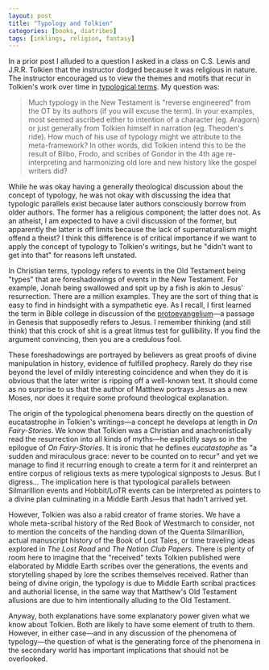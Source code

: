 ```yaml
---
layout: post
title: "Typology and Tolkien"
categories: [books, diatribes]
tags: [inklings, religion, fantasy]
---
```

In a prior post I alluded to a question I asked in a class on C.S. Lewis and J.R.R. Tolkien that the instructor dodged because it was religious in nature. The instructor encouraged us to view the themes and motifs that recur in Tolkien's work over time in [typological terms](https://en.wikipedia.org/wiki/Typology_%28theology%29). My question was:

> Much typology in the New Testament is "reverse engineered" from the OT by its authors (if you will excuse the term). In your examples, most seemed ascribed either to intention of a character (eg. Aragorn) or just generally from Tolkien himself in narration (eg. Theoden's ride). How much of his use of typology might we attribute to the meta-framework? In other words, did Tolkien intend this to be the result of Bilbo, Frodo, and scribes of Gondor in the 4th age re-interpreting and harmonizing old lore and new history like the gospel writers did?

While he was okay having a generally theological discussion about the concept of typology, he was not okay with discussing the idea that typologic parallels exist because later authors consciously borrow from older authors. The former has a religious component; the latter does not. As an atheist, I am expected to have a civil discussion of the former, but apparently the latter is off limits because the lack of supernaturalism might offend a theist? I think this difference is of critical importance if we want to apply the concept of typology to Tolkien's writings, but he "didn't want to get into that" for reasons left unstated.

In Christian terms, typology refers to events in the Old Testament being "types" that are foreshadowings of events in the New Testament. For example, Jonah being swallowed and spit up by a fish is akin to Jesus' resurrection. There are a million examples. They are the sort of thing that is easy to find in hindsight with a sympathetic eye. As I recall, I first learned the term in Bible college in discussion of the [protoevangelium](http://www.gotquestions.org/protoevangelium.html)—a passage in Genesis that supposedly refers to Jesus. I remember thinking (and still think) that this crock of shit is a great litmus test for gullibility. If you find the argument convincing, then you are a credulous fool.

These foreshadowings are portrayed by believers as great proofs of divine manipulation in history, evidence of fulfilled prophecy. Rarely do they rise beyond the level of mildly interesting coincidence and when they do it is obvious that the later writer is ripping off a well-known text. It should come as no surprise to us that the author of Matthew portrays Jesus as a new Moses, nor does it require some profound theological explanation.

The origin of the typological phenomena bears directly on the question of eucatastrophe in Tolkien's writings—a concept he develops at length in _On Fairy-Stories_. We know that Tolkien was a Christian and anachronistically read the resurrection into all kinds of myths—he explicitly says so in the epilogue of _On Fairy-Stories_. It is ironic that he defines _eucatastophe_ as "a sudden and miraculous grace: never to be counted on to recur" and yet we manage to find it recurring enough to create a term for it and reinterpret an entire corpus of religious texts as mere typological signposts to Jesus. But I digress... The implication here is that typological parallels between Silmarillion events and Hobbit/LoTR events can be interpreted as pointers to a divine plan culminating in a Middle Earth Jesus that hadn't arrived yet.

However, Tolkien was also a rabid creator of frame stories. We have a whole meta-scribal history of the Red Book of Westmarch to consider, not to mention the conceits of the handing down of the Quenta Silmarillion, actual manuscript history of the Book of Lost Tales, or time traveling ideas explored in _The Lost Road_ and _The Notion Club Papers_. There is plenty of room here to imagine that the "received" texts Tolkien published were elaborated by Middle Earth scribes over the generations, the events and storytelling shaped by lore the scribes themselves received. Rather than being of divine origin, the typology is due to Middle Earth scribal practices and authorial license, in the same way that Matthew's Old Testament allusions are due to him intentionally alluding to the Old Testament.

Anyway, both explanations have some explanatory power given what we know about Tolkien. Both are likely to have some element of truth to them. However, in either case—and in any discussion of the phenomena of typology—the question of what is the generating force of the phenomena in the secondary world has important implications that should not be overlooked.
